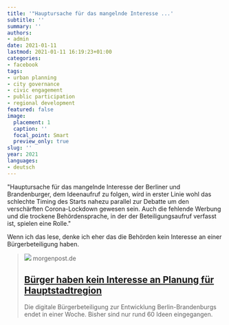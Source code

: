 ```yaml
---
title: '"Hauptursache für das mangelnde Interesse ...'
subtitle: ''
summary: ''
authors:
- admin
date: 2021-01-11
lastmod: 2021-01-11 16:19:23+01:00
categories:
- facebook
tags:
- urban planning
- city governance
- civic engagement
- public participation
- regional development
featured: false
image:
  placement: 1
  caption: ''
  focal_point: Smart
  preview_only: true
slug: ''
year: 2021
languages:
- deutsch
---
```


"Hauptursache für das mangelnde Interesse der Berliner und Brandenburger, dem Ideenaufruf zu folgen, wird in erster Linie wohl das schlechte Timing des Starts nahezu parallel zur Debatte um den verschärften Corona-Lockdown gewesen sein. Auch die fehlende Werbung und die trockene Behördensprache, in der der Beteiligungsaufruf verfasst ist, spielen eine Rolle."

Wenn ich das lese, denke ich eher das die Behörden kein Interesse an einer Bürgerbeteiligung haben.
> [![](https://img.sparknews.funkemedien.de/231305590/231305590_1610364929_v4_3_800.jpeg)](https://www.morgenpost.de/berlin/article231305592/Buerger-haben-kein-Interesse-an-Planung-fuer-Hauptstadtregion.html)
> morgenpost.de
> ## [Bürger haben kein Interesse an Planung für Hauptstadtregion](https://www.morgenpost.de/berlin/article231305592/Buerger-haben-kein-Interesse-an-Planung-fuer-Hauptstadtregion.html)
>
>Die digitale Bürgerbeteiligung zur Entwicklung Berlin-Brandenburgs endet in einer Woche. Bisher sind nur rund 60 Ideen eingegangen.